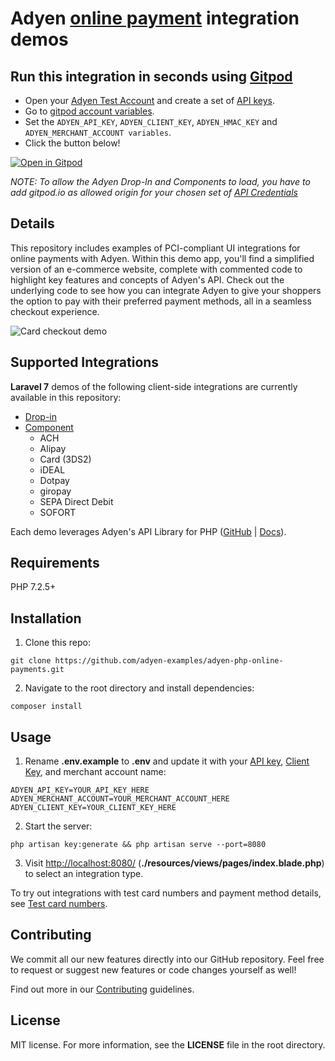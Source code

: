 # Adyen [online payment](https://docs.adyen.com/checkout) integration demos

## Run this integration in seconds using [Gitpod](https://gitpod.io/)

* Open your [Adyen Test Account](https://ca-test.adyen.com/ca/ca/overview/default.shtml) and create a set of [API keys](https://docs.adyen.com/user-management/how-to-get-the-api-key).
* Go to [gitpod account variables](https://gitpod.io/variables).
* Set the `ADYEN_API_KEY`, `ADYEN_CLIENT_KEY`, `ADYEN_HMAC_KEY` and `ADYEN_MERCHANT_ACCOUNT variables`.
* Click the button below!

[![Open in Gitpod](https://gitpod.io/button/open-in-gitpod.svg)](https://gitpod.io/#https://github.com/adyen-examples/adyen-php-online-payments)

_NOTE: To allow the Adyen Drop-In and Components to load, you have to add gitpod.io as allowed origin for your chosen set of [API Credentials](https://ca-test.adyen.com/ca/ca/config/api_credentials_new.shtml)_

## Details

This repository includes examples of PCI-compliant UI integrations for online payments with Adyen. Within this demo app, you'll find a simplified version of an e-commerce website, complete with commented code to highlight key features and concepts of Adyen's API. Check out the underlying code to see how you can integrate Adyen to give your shoppers the option to pay with their preferred payment methods, all in a seamless checkout experience.
    
![Card checkout demo](public/img/cardcheckout.gif)

## Supported Integrations

**Laravel 7** demos of the following client-side integrations are currently available in this repository:

-   [Drop-in](https://docs.adyen.com/checkout/drop-in-web)
-   [Component](https://docs.adyen.com/checkout/components-web)
    -   ACH
    -   Alipay
    -   Card (3DS2)
    -   iDEAL
    -   Dotpay
    -   giropay
    -   SEPA Direct Debit
    -   SOFORT

Each demo leverages Adyen's API Library for PHP ([GitHub](https://github.com/Adyen/adyen-php-api-library) | [Docs](https://docs.adyen.com/development-resources/libraries#php)).

## Requirements

PHP 7.2.5+

## Installation

1. Clone this repo:

```
git clone https://github.com/adyen-examples/adyen-php-online-payments.git
```

2. Navigate to the root directory and install dependencies:

```
composer install
```

## Usage

1. Rename **.env.example** to **.env** and update it with your [API key](https://docs.adyen.com/user-management/how-to-get-the-api-key), [Client Key](https://docs.adyen.com/user-management/client-side-authentication), and merchant account name:

```
ADYEN_API_KEY=YOUR_API_KEY_HERE
ADYEN_MERCHANT_ACCOUNT=YOUR_MERCHANT_ACCOUNT_HERE
ADYEN_CLIENT_KEY=YOUR_CLIENT_KEY_HERE
```

2. Start the server:

```
php artisan key:generate && php artisan serve --port=8080
```

3. Visit [http://localhost:8080/](http://localhost:8080/) (**./resources/views/pages/index.blade.php**) to select an integration type.

To try out integrations with test card numbers and payment method details, see [Test card numbers](https://docs.adyen.com/development-resources/test-cards/test-card-numbers).

## Contributing

We commit all our new features directly into our GitHub repository. Feel free to request or suggest new features or code changes yourself as well!

Find out more in our [Contributing](https://github.com/adyen-examples/.github/blob/main/CONTRIBUTING.md) guidelines.

## License

MIT license. For more information, see the **LICENSE** file in the root directory.
